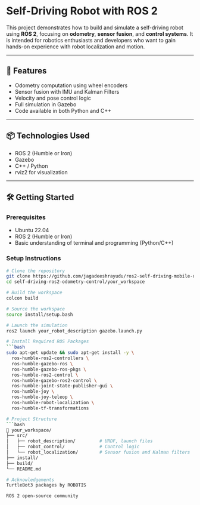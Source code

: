 # Self-Driving Robot with ROS 2

This project demonstrates how to build and simulate a self-driving robot using **ROS 2**, focusing on **odometry**, **sensor fusion**, and **control systems**. It is intended for robotics enthusiasts and developers who want to gain hands-on experience with robot localization and motion.

---

## 🚀 Features

- Odometry computation using wheel encoders
- Sensor fusion with IMU and Kalman Filters
- Velocity and pose control logic
- Full simulation in Gazebo
- Code available in both Python and C++

---

## 📦 Technologies Used

- ROS 2 (Humble or Iron)
- Gazebo
- C++ / Python
- rviz2 for visualization

---

## 🛠️ Getting Started

### Prerequisites

- Ubuntu 22.04
- ROS 2 (Humble or Iron)
- Basic understanding of terminal and programming (Python/C++)

### Setup Instructions

```bash
# Clone the repository
git clone https://github.com/jagadeeshrayudu/ros2-self-driving-mobile-robot.git
cd self-driving-ros2-odometry-control/your_workspace

# Build the workspace
colcon build

# Source the workspace
source install/setup.bash

# Launch the simulation
ros2 launch your_robot_description gazebo.launch.py

# Install Required ROS Packages
```bash
sudo apt-get update && sudo apt-get install -y \
  ros-humble-ros2-controllers \
  ros-humble-gazebo-ros \
  ros-humble-gazebo-ros-pkgs \
  ros-humble-ros2-control \
  ros-humble-gazebo-ros2-control \
  ros-humble-joint-state-publisher-gui \
  ros-humble-joy \
  ros-humble-joy-teleop \
  ros-humble-robot-localization \
  ros-humble-tf-transformations

# Project Structure
```bash
📁 your_workspace/
├── src/
│   ├── robot_description/         # URDF, launch files
│   ├── robot_control/             # Control logic
│   └── robot_localization/        # Sensor fusion and Kalman filters
├── install/
├── build/
└── README.md

# Acknowledgements
TurtleBot3 packages by ROBOTIS

ROS 2 open-source community
